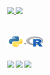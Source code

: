 <div>
  <a href="htpps://beacons.ai/cfelipecs">
  <img height="160cm" src="https://github-readme-stats.vercel.app/api?username=cfelipecs&show_icons=true&theme=gotham&include_all_commits=true&count_private=true"/>
  <img height="160cm" src="https://github-readme-stats.vercel.app/api/top-langs/?username=cfelipecs&layout=compact&langs_count=16&theme=gotham"/>
</div>
  
  ##
  
<div style="display: inline_block"><br>
  <img align="center" height="30" width="40" src="https://raw.githubusercontent.com/devicons/devicon/master/icons/python/python-original.svg">
  <img align="center" height="30" width="40" src="https://raw.githubusercontent.com/devicons/devicon/master/icons/r/r-original.svg">  
</div>
  
  ##
  
<div>
  <a href="https://instagram.com/cfelipecs" target="_blank"><img src="https://img.shields.io/badge/-Instagram-833AB4?style=for-the-badge&logo=instagram&logoColor=white" target="_blank"></a>
  <a href = "mailto:carlosfelipecs@gmail.com"><img src="https://img.shields.io/badge/-Gmail-FF0000?style=for-the-badge&logo=gmail&logoColor=white" target="_blank"></a>
  <a href="https://www.linkedin.com/in/" target="_blank"><img src="https://img.shields.io/badge/-LinkedIn-%230077B5?style=for-the-badge&logo=linkedin&logoColor=white" target="_blank"></a>
</div>
